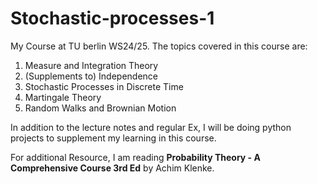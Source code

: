 # Stochastic-processes-1
My Course at TU berlin WS24/25. The topics covered in this course are:
1. Measure and Integration Theory
2. (Supplements to) Independence
3. Stochastic Processes in Discrete Time
4. Martingale Theory
5. Random Walks and Brownian Motion

In addition to the lecture notes and regular Ex, I will be doing python projects to supplement my learning in this course. 

For additional Resource, I am reading **Probability Theory - A Comprehensive Course 3rd Ed** by Achim Klenke.
